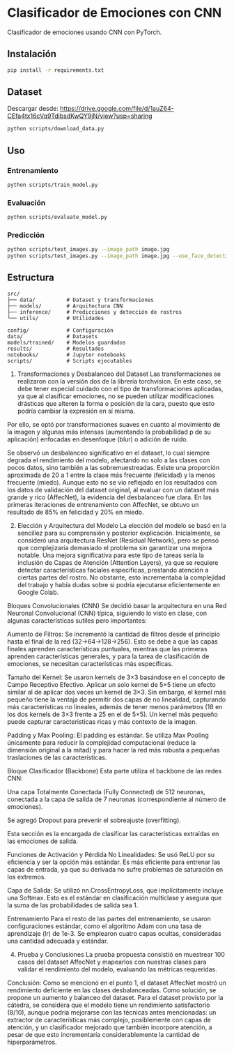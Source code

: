 # Clasificador de Emociones con CNN

Clasificador de emociones usando CNN con PyTorch.

## Instalación

```bash
pip install -r requirements.txt
```

## Dataset

Descargar desde: https://drive.google.com/file/d/1auZ64-CEfa4tx16cVq9TdibsdKwQY9jN/view?usp=sharing

```bash
python scripts/download_data.py
```

## Uso

### Entrenamiento
```bash
python scripts/train_model.py
```

### Evaluación
```bash
python scripts/evaluate_model.py
```

### Predicción
```bash
python scripts/test_images.py --image_path image.jpg
python scripts/test_images.py --image_path image.jpg --use_face_detection
```

## Estructura

```
src/
├── data/          # Dataset y transformaciones
├── models/        # Arquitectura CNN
├── inference/     # Predicciones y detección de rostros
└── utils/         # Utilidades

config/            # Configuración
data/              # Datasets
models/trained/    # Modelos guardados
results/           # Resultados
notebooks/         # Jupyter notebooks
scripts/           # Scripts ejecutables
```

1. Transformaciones y Desbalanceo del Dataset
Las transformaciones se realizaron con la versión dos de la librería torchvision. En este caso, se debe tener especial cuidado con el tipo de transformaciones aplicadas, ya que al clasificar emociones, no se pueden utilizar modificaciones drásticas que alteren la forma o posición de la cara, puesto que esto podría cambiar la expresión en sí misma.

Por ello, se optó por transformaciones suaves en cuanto al movimiento de la imagen y algunas más intensas (aumentando la probabilidad p de su aplicación) enfocadas en desenfoque (blur) o adición de ruido.

Se observó un desbalanceo significativo en el dataset, lo cual siempre degrada el rendimiento del modelo, afectando no solo a las clases con pocos datos, sino también a las sobremuestreadas. Existe una proporción aproximada de 20 a 1 entre la clase más frecuente (felicidad) y la menos frecuente (miedo). Aunque esto no se vio reflejado en los resultados con los datos de validación del dataset original, al evaluar con un dataset más grande y rico (AffecNet), la evidencia del desbalanceo fue clara. En las primeras iteraciones de entrenamiento con AffecNet, se obtuvo un resultado de 85% en felicidad y 20% en miedo.

2. Elección y Arquitectura del Modelo
La elección del modelo se basó en la sencillez para su comprensión y posterior explicación. Inicialmente, se consideró una arquitectura ResNet (Residual Network), pero se pensó que complejizaría demasiado el problema sin garantizar una mejora notable. Una mejora significativa para este tipo de tareas sería la inclusión de Capas de Atención (Attention Layers), ya que se requiere detectar características faciales específicas, prestando atención a ciertas partes del rostro. No obstante, esto incrementaba la complejidad del trabajo y había dudas sobre si podría ejecutarse eficientemente en Google Colab.

Bloques Convolucionales (CNN)
Se decidió basar la arquitectura en una Red Neuronal Convolucional (CNN) típica, siguiendo lo visto en clase, con algunas características sutiles pero importantes:

Aumento de Filtros: Se incrementó la cantidad de filtros desde el principio hasta el final de la red (32→64→128→256). Esto se debe a que las capas finales aprenden características puntuales, mientras que las primeras aprenden características generales, y para la tarea de clasificación de emociones, se necesitan características más específicas.

Tamaño del Kernel: Se usaron kernels de 3×3 basándose en el concepto de Campo Receptivo Efectivo. Aplicar un solo kernel de 5×5 tiene un efecto similar al de aplicar dos veces un kernel de 3×3. Sin embargo, el kernel más pequeño tiene la ventaja de permitir dos capas de no linealidad, capturando más características no lineales, además de tener menos parámetros (18 en los dos kernels de 3×3 frente a 25 en el de 5×5). Un kernel más pequeño puede capturar características ricas y más contexto de la imagen.

Padding y Max Pooling: El padding es estándar. Se utiliza Max Pooling únicamente para reducir la complejidad computacional (reduce la dimensión original a la mitad) y para hacer la red más robusta a pequeñas traslaciones de las características.

Bloque Clasificador (Backbone)
Esta parte utiliza el backbone de las redes CNN:

Una capa Totalmente Conectada (Fully Connected) de 512 neuronas, conectada a la capa de salida de 7 neuronas (correspondiente al número de emociones).

Se agregó Dropout para prevenir el sobreajuste (overfitting).

Esta sección es la encargada de clasificar las características extraídas en las emociones de salida.

Funciones de Activación y Pérdida
No Linealidades: Se usó ReLU por su eficiencia y ser la opción más estándar. Es más eficiente para entrenar las capas de entrada, ya que su derivada no sufre problemas de saturación en los extremos.

Capa de Salida: Se utilizó nn.CrossEntropyLoss, que implícitamente incluye una Softmax. Esto es el estándar en clasificación multiclase y asegura que la suma de las probabilidades de salida sea 1.

Entrenamiento
Para el resto de las partes del entrenamiento, se usaron configuraciones estándar, como el algoritmo Adam con una tasa de aprendizaje (lr) de 1e-3. Se emplearon cuatro capas ocultas, consideradas una cantidad adecuada y estándar.

4. Prueba y Conclusiones
La prueba propuesta consistió en muestrear 100 casos del dataset AffecNet y mapearlos con nuestras clases para validar el rendimiento del modelo, evaluando las métricas requeridas.

Conclusión: Como se mencionó en el punto 1, el dataset AffecNet mostró un rendimiento deficiente en las clases desbalanceadas. Como solución, se propone un aumento y balanceo del dataset. Para el dataset provisto por la cátedra, se considera que el modelo tiene un rendimiento satisfactorio (8/10), aunque podría mejorarse con las técnicas antes mencionadas: un extractor de características más complejo, posiblemente con capas de atención, y un clasificador mejorado que también incorpore atención, a pesar de que esto incrementaría considerablemente la cantidad de hiperparámetros.